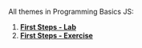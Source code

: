 All themes in Programming Basics JS:

1. [**First Steps - Lab**](https://github.com/polinadrumeva/JS-Developer---All-courses---SoftUni/tree/main/Programming%20Basics/First%20Steps%20-%20Lab)
2. [**First Steps - Exercise**](https://github.com/polinadrumeva/JS-Developer---All-courses---SoftUni/tree/main/Programming%20Basics/First%20Steps%20-%20Exercise)
